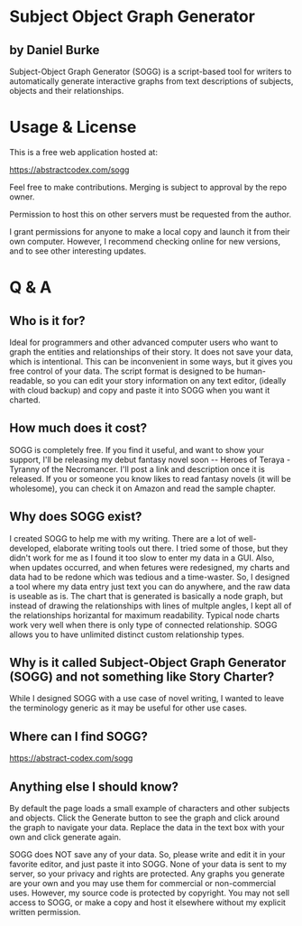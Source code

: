 # Subject Object Graph Generator
## by Daniel Burke

Subject-Object Graph Generator (SOGG) is a script-based tool for writers to automatically generate interactive graphs from text descriptions of subjects, objects and their relationships.

# Usage & License

This is a free web application hosted at:

https://abstractcodex.com/sogg

Feel free to make contributions. Merging is subject to approval by the repo owner.

Permission to host this on other servers must be requested from the author.

I grant permissions for anyone to make a local copy and launch it from their own computer.
However, I recommend checking online for new versions, and to see other interesting updates.


# Q & A

## Who is it for?

Ideal for programmers and other advanced computer users who want to graph the entities and relationships of their story. It does not save your data, which is intentional. This can be inconvenient in some ways, but it gives you free control of your data. The script format is designed to be human-readable, so you can edit your story information on any text editor, (ideally with cloud backup) and copy and paste it into SOGG when you want it charted.

## How much does it cost?

SOGG is completely free. If you find it useful, and want to show your support, I'll be releasing my debut fantasy novel soon -- Heroes of Teraya - Tyranny of the Necromancer. I'll post a link and description once it is released. If you or someone you know likes to read fantasy novels (it will be wholesome), you can check it on Amazon and read the sample chapter.

## Why does SOGG exist?

I created SOGG to help me with my writing. There are a lot of well-developed, elaborate writing tools out there. I tried some of those, but they didn't work for me as I found it too slow to enter my data in a GUI. Also, when updates occurred, and when fetures were redesigned, my charts and data had to be redone which was tedious and a time-waster. So, I designed a tool where my data entry just text you can do anywhere, and the raw data is useable as is. The chart that is generated is basically a node graph, but instead of drawing the relationships with lines of multple angles, I kept all of the relationships horizantal for maximum readability. Typical node charts work very well when there is only type of connected relationship. SOGG allows you to have unlimited distinct custom relationship types.

## Why is it called Subject-Object Graph Generator (SOGG) and not something like Story Charter?

While I designed SOGG with a use case of novel writing, I wanted to leave the terminology generic as it may be useful for other use cases.

## Where can I find SOGG?

https://abstract-codex.com/sogg

## Anything else I should know?

By default the page loads a small example of characters and other subjects and objects. Click the Generate button to see the graph and click around the graph to navigate your data. Replace the data in the text box with your own and click generate again.

SOGG does NOT save any of your data. So, please write and edit it in your favorite editor, and just paste it into SOGG. None of your data is sent to my server, so your privacy and rights are protected. Any graphs you generate are your own and you may use them for commercial or non-commercial uses. However, my source code is protected by copyright. You may not sell access to SOGG, or make a copy and host it elsewhere without my explicit written permission.

